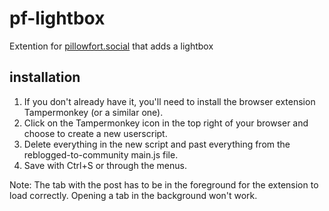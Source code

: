 # pf-lightbox
Extention for [pillowfort.social](https://www.pillowfort.social/) that adds a lightbox

## installation
1. If you don't already have it, you'll need to install the browser extension Tampermonkey (or a similar one).
2. Click on the Tampermonkey icon in the top right of your browser and choose to create a new userscript.
3. Delete everything in the new script and past everything from the reblogged-to-community main.js file.
4. Save with Ctrl+S or through the menus.

Note: The tab with the post has to be in the foreground for the extension to load correctly. Opening a tab in the background won't work.
